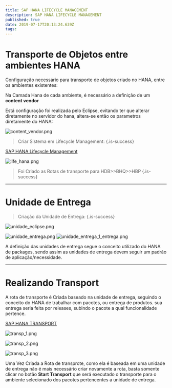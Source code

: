 ```yaml
---
title: SAP HANA LIFECYCLE MANAGEMENT
description: SAP HANA LIFECYCLE MANAGEMENT
published: true
date: 2019-07-17T20:13:24.639Z
tags: 
---
```


# Transporte de Objetos entre ambientes HANA

Configuração necessário para transporte de objetos criado no HANA, entre os ambientes existentes:

Na Camada Hana de cada ambiente, é necessário a definição de um **content vendor** 

Está configuração foi realizada pelo Eclipse, evitando ter que alterar diretamente no servidor do hana, altera-se então os parametros diretamente do HANA:

![content_vendor.png](/desenvolvimento/content_vendor.png)

> Criar Sistema em Lifecycle Management:
{.is-success}

[SAP HANA Lifecycle Management](https://srvsaphanad:4300/sap/hana/xs/lm/index.html?page=HomeTab)

![life_hana.png](/desenvolvimento/life_hana.png)

> Foi Criado as Rotas de transporte para HDB>>BHQ>>HBP
{.is-success}



---
# Unidade de Entrega
> Criação da Unidade de Entrega:
{.is-success}

![unidade_eclipse.png](/desenvolvimento/hana/unidade_eclipse.png)

![unidade_entrega.png](/desenvolvimento/unidade_entrega.png)
![unidade_entrega_1_entrega.png](/desenvolvimento/unidade_entrega_1_entrega.png)


A definição das unidades de entrega segue o conceito utilizado do HANA de packages, sendo assim as unidades de entrega devem seguir um padrão de aplicação/necessidade.

---

# Realizando Transport

A rota de transporte é Criada baseado na unidade de entrega, seguindo o conceito do  HANA de trabalhar com pacotes, ou entrega de produtos. sua entrega seria feita por releases, subindo o pacote a qual funcionalidade pertence. 

[SAP HANA TRANSPORT](https://srvsaphanaq:4300/sap/hana/xs/lm/index.html?page=TransportTab)

![transp_1.png](/desenvolvimento/transp_1.png)

![transp_2.png](/desenvolvimento/transp_2.png)

![transp_3.png](/desenvolvimento/transp_3.png)

Uma Vez Criada a Rota de transprote, como ela é baseada em uma unidade de entrega não é mais necessário criar novamente a rota, basta somente clicar no botão **Start Transport** que será executado o transporte para o ambiente selecionado dos pacotes pertencentes a unidade de entrega.






